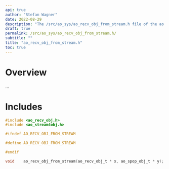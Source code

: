 ```yaml
---
api: true
author: "Stefan Wagner"
date: 2022-08-29
description: "The /src/ao_sys/ao_recv_obj_from_stream.h file of the ao real-time operating system."
draft: true
permalink: /src/ao_sys/ao_recv_obj_from_stream.h/ 
subtitle: ""
title: "ao_recv_obj_from_stream.h"
toc: true
---
```


# Overview

...

# Includes

```c
#include <ao_recv_obj.h>
#include <ao_stream4obj.h>

#ifndef AO_RECV_OBJ_FROM_STREAM

#define AO_RECV_OBJ_FROM_STREAM

#endif

void    ao_recv_obj_from_stream(ao_recv_obj_t * x, ao_spop_obj_t * y);

```
